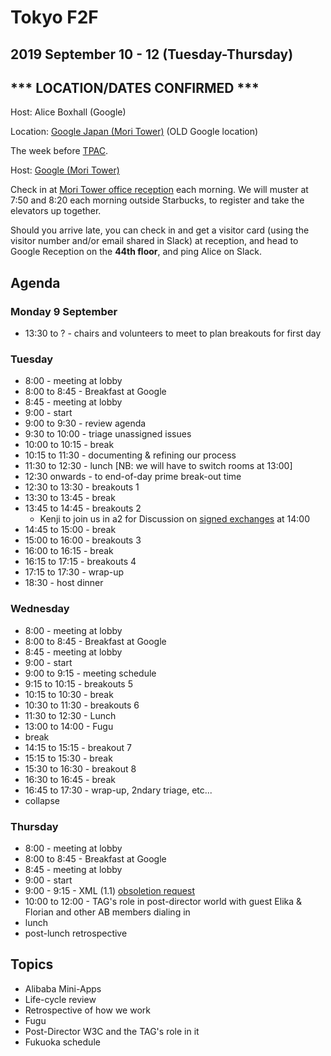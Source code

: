 # Tokyo F2F
## 2019 September 10 - 12 (Tuesday-Thursday)
## *** LOCATION/DATES CONFIRMED ***

Host: Alice Boxhall (Google)

Location: [Google Japan (Mori Tower)](https://goo.gl/maps/ER5NeLY1V2P2) (OLD Google location)

The week before [TPAC](https://www.w3.org/2019/09/TPAC/).

Host: [Google (Mori Tower)](https://goo.gl/maps/ER5NeLY1V2P2)

Check in at [Mori Tower office reception](https://www.mori.co.jp/en/office/japan/roppongihillsmt/image2.html) each morning. We will muster at 7:50 and 8:20 each morning outside Starbucks, to register and take the elevators up together.

Should you arrive late, you can check in and get a visitor card (using the visitor number and/or email shared in Slack) at reception, and head to Google Reception on the **44th floor**, and ping Alice on Slack.


## Agenda

### Monday 9 September


* 13:30 to ? - chairs and volunteers to meet to plan breakouts for first day

### Tuesday

* 8:00 - meeting at lobby
* 8:00 to 8:45 - Breakfast at Google
* 8:45 - meeting at lobby
* 9:00 - start
* 9:00 to 9:30 - review agenda
* 9:30 to 10:00 - triage unassigned issues
* 10:00 to 10:15 - break
* 10:15 to 11:30 - documenting & refining our process
* 11:30 to 12:30 - lunch [NB: we will have to switch rooms at 13:00]
* 12:30 onwards - to end-of-day prime break-out time
* 12:30 to 13:30 - breakouts 1
* 13:30 to 13:45 - break
* 13:45 to 14:45 - breakouts 2
  * Kenji to join us in a2 for Discussion on [signed exchanges](https://github.com/w3ctag/design-reviews/issues/354) at 14:00
* 14:45 to 15:00 - break
* 15:00 to 16:00 - breakouts 3
* 16:00 to 16:15 - break
* 16:15 to 17:15 - breakouts 4
* 17:15 to 17:30 - wrap-up
* 18:30 - host dinner

### Wednesday

* 8:00 - meeting at lobby
* 8:00 to 8:45 - Breakfast at Google
* 8:45 - meeting at lobby
* 9:00 - start
* 9:00 to 9:15 - meeting schedule
* 9:15 to 10:15 - breakouts 5
* 10:15 to 10:30 - break
* 10:30 to 11:30 - breakouts 6
* 11:30 to 12:30 - Lunch
* 13:00 to 14:00 - Fugu 
* break
* 14:15 to 15:15 - breakout 7
* 15:15 to 15:30 - break
* 15:30 to 16:30 - breakout 8
* 16:30 to 16:45 - break
* 16:45 to 17:30 - wrap-up, 2ndary triage, etc...
* collapse

### Thursday

* 8:00 - meeting at lobby
* 8:00 to 8:45 - Breakfast at Google
* 8:45 - meeting at lobby
* 9:00 - start
* 9:00 - 9:15 - XML (1.1) [obsoletion request](https://github.com/w3ctag/obsoletion/issues/6)
* 10:00 to 12:00 - TAG's role in post-director world with guest Elika & Florian and other AB members dialing in
* lunch
* post-lunch retrospective

## Topics

* Alibaba Mini-Apps
* Life-cycle review
* Retrospective of how we work
* Fugu
* Post-Director W3C and the TAG's role in it
* Fukuoka schedule
